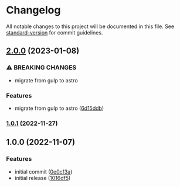 # Changelog

All notable changes to this project will be documented in this file. See [standard-version](https://github.com/conventional-changelog/standard-version) for commit guidelines.

## [2.0.0](https://github.com/cssninjaStudio/dock-lite/compare/v1.0.1...v2.0.0) (2023-01-08)


### ⚠ BREAKING CHANGES

* migrate from gulp to astro

### Features

* migrate from gulp to astro ([6d15ddb](https://github.com/cssninjaStudio/dock-lite/commit/6d15ddb6b98f1e23f5402701c06bbd9b131f32f4))

### [1.0.1](https://github.com/cssninjaStudio/dock-lite/compare/v1.0.0...v1.0.1) (2022-11-27)

## 1.0.0 (2022-11-07)


### Features

* initial commit ([0e0cf3a](https://github.com/cssninjaStudio/dock-lite/commit/0e0cf3a290f0b9510e4188fd5a05b1d8ec0c0028))
* initial release ([1016df5](https://github.com/cssninjaStudio/dock-lite/commit/1016df57079d1dca6484f54b7bd5367e5c0555e9))
